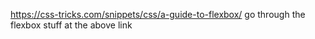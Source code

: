 https://css-tricks.com/snippets/css/a-guide-to-flexbox/
go through the flexbox stuff at the above link